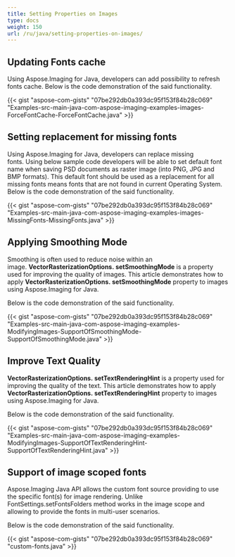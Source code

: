 ```yaml
---
title: Setting Properties on Images
type: docs
weight: 150
url: /ru/java/setting-properties-on-images/
---
```



## **Updating Fonts cache**
Using Aspose.Imaging for Java, developers can add possibility to refresh fonts cache. Below is the code demonstration of the said functionality.

{{< gist "aspose-com-gists" "07be292db0a393dc95f153f84b28c069" "Examples-src-main-java-com-aspose-imaging-examples-images-ForceFontCache-ForceFontCache.java" >}}
## **Setting replacement for missing fonts**
Using Aspose.Imaging for Java, developers can replace missing fonts. Using below sample code developers will be able to set default font name when saving PSD documents as raster image (into PNG, JPG and BMP formats). This default font should be used as a replacement for all missing fonts means fonts that are not found in current Operating System. Below is the code demonstration of the said functionality.

{{< gist "aspose-com-gists" "07be292db0a393dc95f153f84b28c069" "Examples-src-main-java-com-aspose-imaging-examples-images-MissingFonts-MissingFonts.java" >}}


## **Applying Smoothing Mode**
Smoothing is often used to reduce noise within an image. **VectorRasterizationOptions. setSmoothingMode** is a property used for improving the quality of images. This article demonstrates how to apply **VectorRasterizationOptions. setSmoothingMode** property to images using Aspose.Imaging for Java.  

Below is the code demonstration of the said functionality.



{{< gist "aspose-com-gists" "07be292db0a393dc95f153f84b28c069" "Examples-src-main-java-com-aspose-imaging-examples-ModifyingImages-SupportOfSmoothingMode-SupportOfSmoothingMode.java" >}}


## **Improve Text Quality**
**VectorRasterizationOptions. setTextRenderingHint** is a property used for improving the quality of the text. This article demonstrates how to apply **VectorRasterizationOptions. setTextRenderingHint** property to images using Aspose.Imaging for Java.   

Below is the code demonstration of the said functionality.

{{< gist "aspose-com-gists" "07be292db0a393dc95f153f84b28c069" "Examples-src-main-java-com-aspose-imaging-examples-ModifyingImages-SupportOfTextRenderingHint-SupportOfTextRenderingHint.java" >}}


## **Support of image scoped fonts**
Aspose.Imaging Java API allows the custom font source providing to use the specific font(s) for image rendering. 
Unlike FontSettings.setFontsFolders method works in the image scope and allowing to provide the fonts in multi-user scenarios.

Below is the code demonstration of the said functionality.

{{< gist "aspose-com-gists" "07be292db0a393dc95f153f84b28c069" "custom-fonts.java" >}}
